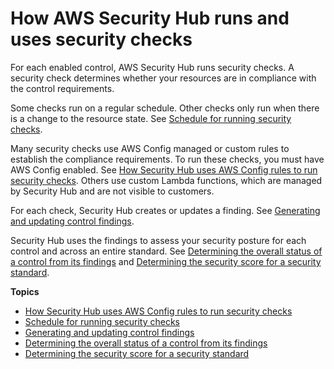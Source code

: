 # How AWS Security Hub runs and uses security checks<a name="securityhub-controls-finding-generation"></a>

For each enabled control, AWS Security Hub runs security checks\. A security check determines whether your resources are in compliance with the control requirements\.

Some checks run on a regular schedule\. Other checks only run when there is a change to the resource state\. See [Schedule for running security checks](securityhub-standards-schedule.md)\.

Many security checks use AWS Config managed or custom rules to establish the compliance requirements\. To run these checks, you must have AWS Config enabled\. See [How Security Hub uses AWS Config rules to run security checks](securityhub-standards-awsconfigrules.md)\. Others use custom Lambda functions, which are managed by Security Hub and are not visible to customers\.

For each check, Security Hub creates or updates a finding\. See [Generating and updating control findings](controls-findings-create-update.md)\.

Security Hub uses the findings to assess your security posture for each control and across an entire standard\. See [Determining the overall status of a control from its findings](controls-overall-status.md) and [Determining the security score for a security standard](standards-security-score.md)\.

**Topics**
+ [How Security Hub uses AWS Config rules to run security checks](securityhub-standards-awsconfigrules.md)
+ [Schedule for running security checks](securityhub-standards-schedule.md)
+ [Generating and updating control findings](controls-findings-create-update.md)
+ [Determining the overall status of a control from its findings](controls-overall-status.md)
+ [Determining the security score for a security standard](standards-security-score.md)